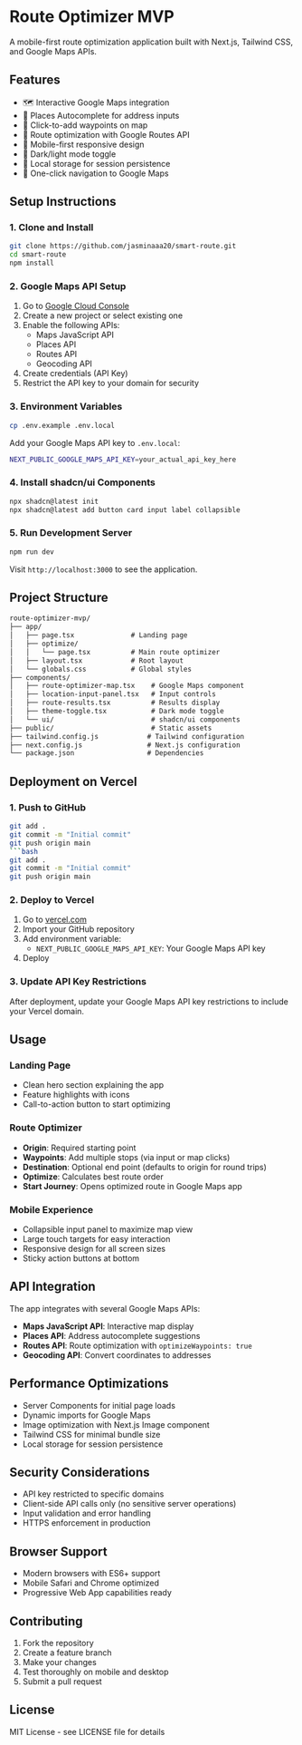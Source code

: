 # Route Optimizer MVP

A mobile-first route optimization application built with Next.js, Tailwind CSS, and Google Maps APIs.

## Features

- 🗺️ Interactive Google Maps integration
- 📍 Places Autocomplete for address inputs
- 🎯 Click-to-add waypoints on map
- 🔄 Route optimization with Google Routes API
- 📱 Mobile-first responsive design
- 🌙 Dark/light mode toggle
- 💾 Local storage for session persistence
- 🚀 One-click navigation to Google Maps

## Setup Instructions

### 1. Clone and Install

```bash
git clone https://github.com/jasminaaa20/smart-route.git
cd smart-route
npm install
```

### 2. Google Maps API Setup

1. Go to [Google Cloud Console](https://console.cloud.google.com/)
2. Create a new project or select existing one
3. Enable the following APIs:
   - Maps JavaScript API
   - Places API
   - Routes API
   - Geocoding API
4. Create credentials (API Key)
5. Restrict the API key to your domain for security

### 3. Environment Variables

```bash
cp .env.example .env.local
```

Add your Google Maps API key to `.env.local`:

```bash
NEXT_PUBLIC_GOOGLE_MAPS_API_KEY=your_actual_api_key_here
```

### 4. Install shadcn/ui Components

```bash
npx shadcn@latest init
npx shadcn@latest add button card input label collapsible
```

### 5. Run Development Server

```bash
npm run dev
```

Visit `http://localhost:3000` to see the application.

## Project Structure

```txt
route-optimizer-mvp/
├── app/
│   ├── page.tsx              # Landing page
│   ├── optimize/
│   │   └── page.tsx          # Main route optimizer
│   ├── layout.tsx            # Root layout
│   └── globals.css           # Global styles
├── components/
│   ├── route-optimizer-map.tsx    # Google Maps component
│   ├── location-input-panel.tsx   # Input controls
│   ├── route-results.tsx          # Results display
│   ├── theme-toggle.tsx           # Dark mode toggle
│   └── ui/                        # shadcn/ui components
├── public/                        # Static assets
├── tailwind.config.js            # Tailwind configuration
├── next.config.js                # Next.js configuration
└── package.json                  # Dependencies
```

## Deployment on Vercel

### 1. Push to GitHub

```bash
git add .
git commit -m "Initial commit"
git push origin main
```bash
git add .
git commit -m "Initial commit"
git push origin main
```

### 2. Deploy to Vercel

1. Go to [vercel.com](https://vercel.com)
2. Import your GitHub repository
3. Add environment variable:
   - `NEXT_PUBLIC_GOOGLE_MAPS_API_KEY`: Your Google Maps API key
4. Deploy

### 3. Update API Key Restrictions

After deployment, update your Google Maps API key restrictions to include your Vercel domain.

## Usage

### Landing Page

- Clean hero section explaining the app
- Feature highlights with icons
- Call-to-action button to start optimizing

### Route Optimizer

- **Origin**: Required starting point
- **Waypoints**: Add multiple stops (via input or map clicks)
- **Destination**: Optional end point (defaults to origin for round trips)
- **Optimize**: Calculates best route order
- **Start Journey**: Opens optimized route in Google Maps app

### Mobile Experience

- Collapsible input panel to maximize map view
- Large touch targets for easy interaction
- Responsive design for all screen sizes
- Sticky action buttons at bottom

## API Integration

The app integrates with several Google Maps APIs:

- **Maps JavaScript API**: Interactive map display
- **Places API**: Address autocomplete suggestions
- **Routes API**: Route optimization with `optimizeWaypoints: true`
- **Geocoding API**: Convert coordinates to addresses

## Performance Optimizations

- Server Components for initial page loads
- Dynamic imports for Google Maps
- Image optimization with Next.js Image component
- Tailwind CSS for minimal bundle size
- Local storage for session persistence

## Security Considerations

- API key restricted to specific domains
- Client-side API calls only (no sensitive server operations)
- Input validation and error handling
- HTTPS enforcement in production

## Browser Support

- Modern browsers with ES6+ support
- Mobile Safari and Chrome optimized
- Progressive Web App capabilities ready

## Contributing

1. Fork the repository
2. Create a feature branch
3. Make your changes
4. Test thoroughly on mobile and desktop
5. Submit a pull request

## License

MIT License - see LICENSE file for details
